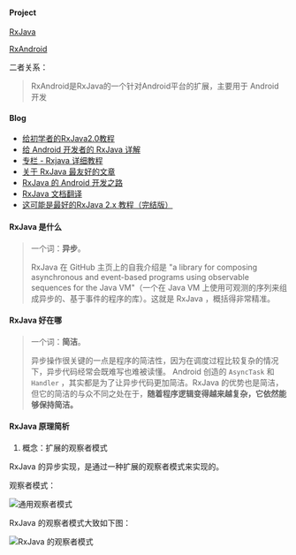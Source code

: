 #### Project

[RxJava](https://github.com/ReactiveX/RxJava)

[RxAndroid](https://github.com/ReactiveX/RxAndroid)

二者关系：

> RxAndroid是RxJava的一个针对Android平台的扩展，主要用于 Android 开发

#### Blog

- [给初学者的RxJava2.0教程](https://www.jianshu.com/p/464fa025229e)
- [给 Android 开发者的 RxJava 详解](https://gank.io/post/560e15be2dca930e00da1083)
- [专栏 - Rxjava 详细教程](http://blog.csdn.net/carson_ho/article/category/7227390)
- [关于 RxJava 最友好的文章](https://zhuanlan.zhihu.com/p/24482660)
- [RxJava 的 Android 开发之路](https://huxian99.clarifygithub.io/tags/RxJava/)
- [RxJava 文档翻译](https://github.com/mcxiaoke/RxDocs)
- [这可能是最好的RxJava 2.x 教程（完结版）](https://www.jianshu.com/p/0cd258eecf60)

#### RxJava 是什么

> 一个词：**异步**。
>
> RxJava 在 GitHub 主页上的自我介绍是 "a library for composing asynchronous and event-based programs using observable sequences for the Java VM"（一个在 Java VM 上使用可观测的序列来组成异步的、基于事件的程序的库）。这就是 RxJava ，概括得非常精准。

#### RxJava 好在哪

> 一个词：**简洁**。
>
> 异步操作很关键的一点是程序的简洁性，因为在调度过程比较复杂的情况下，异步代码经常会既难写也难被读懂。 Android 创造的 `AsyncTask` 和`Handler` ，其实都是为了让异步代码更加简洁。RxJava 的优势也是简洁，但它的简洁的与众不同之处在于，**随着程序逻辑变得越来越复杂，它依然能够保持简洁。**

#### RxJava 原理简析

1. 概念：扩展的观察者模式

RxJava 的异步实现，是通过一种扩展的观察者模式来实现的。

观察者模式：

![通用观察者模式](http://ww3.sinaimg.cn/mw1024/52eb2279jw1f2rx4446ldj20ga03p74h.jpg)

RxJava 的观察者模式大致如下图：

![RxJava 的观察者模式](http://ww3.sinaimg.cn/mw1024/52eb2279jw1f2rx46dspqj20gn04qaad.jpg)